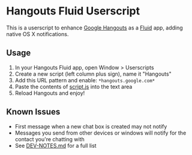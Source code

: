 # Hangouts Fluid Userscript

This is a userscript to enhance [Google Hangouts](https://hangouts.google.com/)
as a [Fluid](http://fluidapp.com/) app, adding native OS X notifications.


## Usage

1. In your Hangouts Fluid app, open Window > Userscripts
1. Create a new script (left column plus sign), name it "Hangouts"
1. Add this URL pattern and enable: `*hangouts.google.com*`
1. Paste the contents of [script.js](script.js) into the text area
1. Reload Hangouts and enjoy!


## Known Issues

- First message when a new chat box is created may not notify
- Messages you send from other devices or windows will notify for the contact you're chatting with
- See [DEV-NOTES.md](DEV-NOTES.md) for a full list
